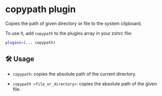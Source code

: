 # copypath plugin

Copies the path of given directory or file to the system clipboard.

To use it, add `copypath` to the plugins array in your zshrc file:

```zsh
plugins=(... copypath)
```

## 🛠️ Usage

-   `copypath`: copies the absolute path of the current directory.

-   `copypath <file_or_directory>`: copies the absolute path of the given file.
